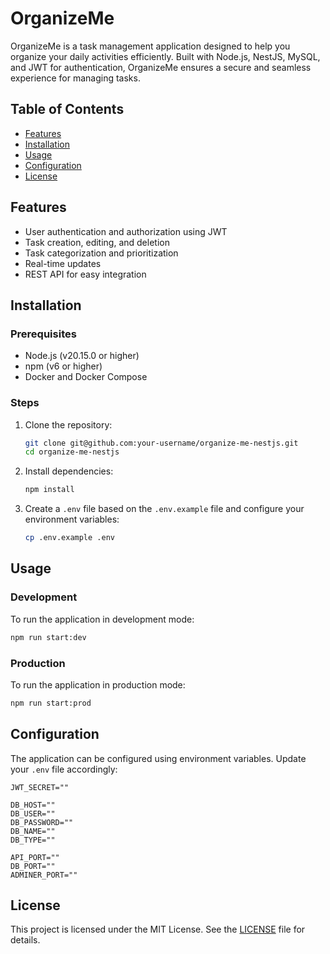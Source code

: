 # OrganizeMe

OrganizeMe is a task management application designed to help you organize your daily activities efficiently. Built with Node.js, NestJS, MySQL, and JWT for authentication, OrganizeMe ensures a secure and seamless experience for managing tasks.

## Table of Contents

- [Features](#features)
- [Installation](#installation)
- [Usage](#usage)
- [Configuration](#configuration)
- [License](#license)

## Features

- User authentication and authorization using JWT
- Task creation, editing, and deletion
- Task categorization and prioritization
- Real-time updates
- REST API for easy integration

## Installation

### Prerequisites

- Node.js (v20.15.0 or higher)
- npm (v6 or higher)
- Docker and Docker Compose

### Steps

1. Clone the repository:

    ```sh
    git clone git@github.com:your-username/organize-me-nestjs.git
    cd organize-me-nestjs
    ```

2. Install dependencies:

    ```sh
    npm install
    ```

3. Create a `.env` file based on the `.env.example` file and configure your environment variables:

    ```sh
    cp .env.example .env
    ```

## Usage

### Development

To run the application in development mode:

```sh
npm run start:dev
```

### Production

To run the application in production mode:

```sh
npm run start:prod
```

## Configuration

The application can be configured using environment variables. Update your `.env` file accordingly:

```env
JWT_SECRET=""

DB_HOST=""
DB_USER=""
DB_PASSWORD=""
DB_NAME=""
DB_TYPE=""

API_PORT=""
DB_PORT=""
ADMINER_PORT=""
```

## License

This project is licensed under the MIT License. See the [LICENSE](LICENSE) file for details.
